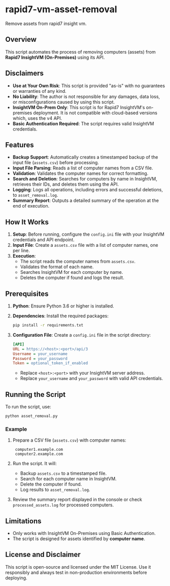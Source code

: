 # rapid7-vm-asset-removal

 Remove assets from rapid7 insight vm.

## Overview

This script automates the process of removing computers (assets) from **Rapid7 InsightVM (On-Premises)** using its API.

## Disclaimers

- **Use at Your Own Risk**: This script is provided "as-is" with no guarantees or warranties of any kind.
- **No Liability**: The author is not responsible for any damages, data loss, or misconfigurations caused by using this script.
- **InsightVM On-Prem Only**: This script is for Rapid7 InsightVM's on-premises deployment. It is not compatible with cloud-based versions which, uses the v4 API.
- **Basic Authentication Required**: The script requires valid InsightVM credentials.

## Features

- **Backup Support**: Automatically creates a timestamped backup of the input file (`assets.csv`) before processing.
- **Input File Parsing**: Reads a list of computer names from a CSV file.
- **Validation**: Validates the computer names for correct formatting.
- **Search and Deletion**: Searches for computers by name in InsightVM, retrieves their IDs, and deletes them using the API.
- **Logging**: Logs all operations, including errors and successful deletions, to `asset_removal.log`.
- **Summary Report**: Outputs a detailed summary of the operation at the end of execution.

## How It Works

1. **Setup**: Before running, configure the `config.ini` file with your InsightVM credentials and API endpoint.
2. **Input File**: Create a `assets.csv` file with a list of computer names, one per line.
3. **Execution**:
   - The script reads the computer names from `assets.csv`.
   - Validates the format of each name.
   - Searches InsightVM for each computer by name.
   - Deletes the computer if found and logs the result.

## Prerequisites

1. **Python**: Ensure Python 3.6 or higher is installed.
2. **Dependencies**: Install the required packages:

   ```bash
   pip install -r requirements.txt
   ```

3. **Configuration File**: Create a `config.ini` file in the script directory:

   ```ini
   [API]
   URL = https://<host>:<port>/api/3
   Username = your_username
   Password = your_password
   Token = optional_token_if_enabled
   ```

   - Replace `<host>:<port>` with your InsightVM server address.
   - Replace `your_username` and `your_password` with valid API credentials.

## Running the Script

To run the script, use:

```bash
python asset_removal.py
```

### Example

1. Prepare a CSV file (`assets.csv`) with computer names:

   ```
    computer1.example.com
    computer2.example.com
   ```

3. Run the script. It will:
   - Backup `assets.csv` to a timestamped file.
   - Search for each computer name in InsightVM.
   - Delete the computer if found.
   - Log results to `asset_removal.log`.

4. Review the summary report displayed in the console or check `processed_assets.log` for processed computers.

## Limitations

- Only works with InsightVM On-Premises using Basic Authentication.
- The script is designed for assets identified by **computer name**.

## License and Disclaimer

This script is open-source and licensed under the MIT License. Use it responsibly and always test in non-production environments before deploying.
